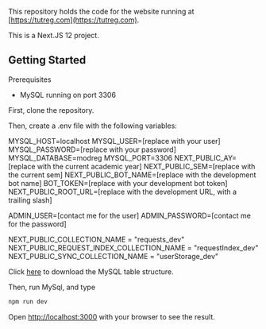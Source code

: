 This repository holds the code for the website running at [https://tutreg.com](https://tutreg.com).

This is a Next.JS 12 project.

## Getting Started

Prerequisites

-   MySQL running on port 3306

First, clone the repository.

Then, create a .env file with the following variables:

MYSQL_HOST=localhost
MYSQL_USER=[replace with your user]
MYSQL_PASSWORD=[replace with your password]
MYSQL_DATABASE=modreg
MYSQL_PORT=3306
NEXT_PUBLIC_AY=[replace with the current academic year]
NEXT_PUBLIC_SEM=[replace with the current sem]
NEXT_PUBLIC_BOT_NAME=[replace with the development bot name]
BOT_TOKEN=[replace with your development bot token]
NEXT_PUBLIC_ROOT_URL=[replace with the development URL, with a trailing slash]

ADMIN_USER=[contact me for the user]
ADMIN_PASSWORD=[contact me for the password]

NEXT_PUBLIC_COLLECTION_NAME = "requests_dev"
NEXT_PUBLIC_REQUEST_INDEX_COLLECTION_NAME = "requestIndex_dev"
NEXT_PUBLIC_SYNC_COLLECTION_NAME = "userStorage_dev"

Click [here](https://drive.google.com/file/d/17dpXUMhedSnU1TUkOFiYW5hxBnUY4Cv5/view?usp=sharing) to download the MySQL table structure.

Then, run MySql, and type

```bash
npm run dev
```

Open [http://localhost:3000](http://localhost:3000) with your browser to see the result.
